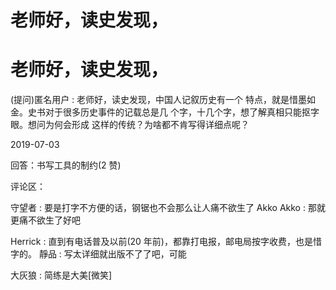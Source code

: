 # 老师好，读史发现，

# 老师好，读史发现，

(提问)匿名用户 : 老师好，读史发现，中国人记叙历史有一个 特点，就是惜墨如金。史书对于很多历史事件的记载总是几 个字，十几个字，想了解真相只能抠字眼。想问为何会形成 这样的传统？为啥都不肯写得详细点呢？

2019-07-03

回答：书写工具的制约(2 赞)

评论区：

守望者 : 要是打字不方便的话，钢锯也不会那么让人痛不欲生了 Akko Akko : 那就更痛不欲生了好吧

Herrick : 直到有电话普及以前(20 年前)，都靠打电报，邮电局按字收费，也是惜字的。 靜品 : 写太详细就出版不了了吧，可能

大灰狼 : 简练是大美[微笑]